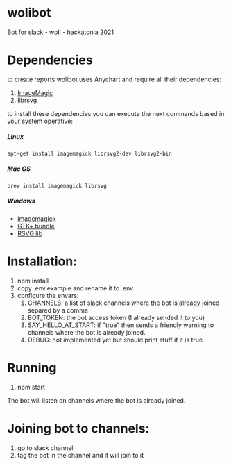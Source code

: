 # wolibot
Bot for slack - woli - hackatonia 2021

# Dependencies
   to create reports wolibot uses Anychart and require all their dependencies:
   1. [ImageMagic](https://imagemagick.org/index.php)
   2. [librsvg](https://github.com/GNOME/librsvg)
   
   to install these dependencies you can execute the next commands based in your system operative:

   ##### Linux
   `apt-get install imagemagick librsvg2-dev librsvg2-bin`
   ##### Mac OS
   `brew install imagemagick librsvg`
   ##### Windows
   * [imagemagick](https://www.imagemagick.org/script/download.php)
   * [GTK+ bundle](http://win32builder.gnome.org/gtk+-bundle_3.6.4-20131201_win64.zip)
   * [RSVG lib](https://downloads.sourceforge.net/project/tumagcc/converters/rsvg-convert.exe?r=https%3A%2F%2Fsourceforge.net%2Fprojects%2Ftumagcc%2Ffiles%2Frsvg-convert.exe%2Fdownload&ts=1500995628&use_mirror=netix)

# Installation:

1. npm install
2. copy .env.example and rename it to .env
3. configure the envars:
   1. CHANNELS: a list of slack channels where the bot is already joined separed by a comma
   2. BOT_TOKEN: the bot access token (I already sended it to you)
   3. SAY_HELLO_AT_START: if "true" then sends a friendly warning to channels where the bot is already joined.
   4. DEBUG: not implemented yet but should print stuff if it is true


# Running

1. npm start

The bot will listen on channels where the bot is already joined.

# Joining bot to channels:

1. go to slack channel
2. tag the bot in the channel and it will join to it
